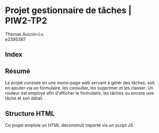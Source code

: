 
# Projet gestionnaire de tâches | PIW2-TP2

Thomas Aucoin-Lo  
e2395387

## Index




## Résumé

Le projet consiste en une mono-page web servant à gérér des tâches, soit en ajouter via un formulaire,
les consulter, les supprimer et les classer.
Un routeur est employé afin d'afficher le formulaire, les tâches ou encore une tâche et son détail. 

## Structure HTML

Ce projet emploie un HTML déconstruit importé via un script JS. 

